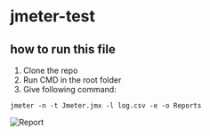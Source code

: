 # jmeter-test
## how to run this file

1. Clone the repo
2. Run CMD in the root folder
3. Give following command:

```
jmeter -n -t Jmeter.jmx -l log.csv -e -o Reports
```
![Report](https://user-images.githubusercontent.com/96485899/147378674-0cd595a5-8c4b-448b-ba0c-6bc49582f29f.PNG)
